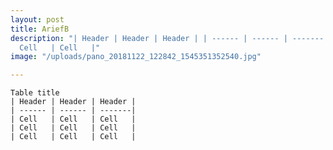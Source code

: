 ```yaml
---
layout: post
title: AriefB
description: "| Header | Header | Header | | ------ | ------ | -------| | Cell   |
  Cell   | Cell   |"
image: "/uploads/pano_20181122_122842_1545351352540.jpg"

---
```

    Table title
    | Header | Header | Header |
    | ------ | ------ | -------|
    | Cell   | Cell   | Cell   |
    | Cell   | Cell   | Cell   |
    | Cell   | Cell   | Cell   |